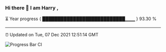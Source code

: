 ### Hi there 👋 I am Harry , 

⏳ Year progress { ███████████████████████████▁▁▁ } 93.30 %

---

⏰ Updated on Tue, 07 Dec 2021 12:51:14 GMT

![Progress Bar CI](https://github.com/duykhang68/duykhang68/workflows/Progress%20Bar%20CI/badge.svg)
